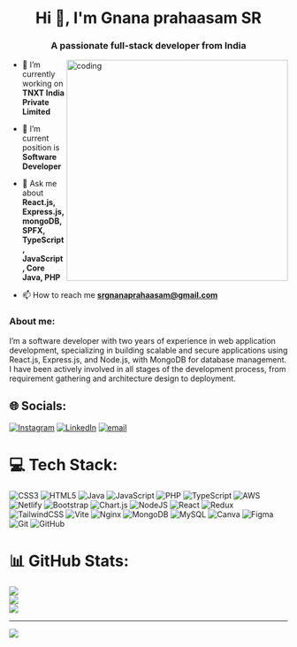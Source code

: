 
<h1 align="center">Hi 👋, I'm Gnana prahaasam SR</h1>
<h3 align="center">A passionate full-stack developer from India</h3>
<img align="right" alt="coding" width="400" src="https://media.istockphoto.com/id/1346223165/photo/encryption-your-data-binary-code-and-digital-lock-hacker-attack-and-data-breach-big-data-with.jpg?b=1&s=170667a&w=0&k=20&c=D017cD3Uy1ynHOm7w2i4ugulbXQ5qW7OBxYdkni1tzY=">

- 🔭 I’m currently working on **TNXT India Private Limited**

- 🌱 I’m current position is **Software Developer**

- 💬 Ask me about **React.js, Express.js, mongoDB, SPFX, TypeScript, JavaScript, Core Java, PHP**

- 📫 How to reach me **srgnanaprahaasam@gmail.com**

<h3 align="left">About me:</h3>
<p align="left">I’m a software developer with two years of experience in web application development, specializing in building scalable and secure applications using React.js, Express.js, and Node.js, with MongoDB for database management. I have been actively involved in all stages of the development process, from requirement gathering and architecture design to deployment.</p>


## 🌐 Socials:
[![Instagram](https://img.shields.io/badge/Instagram-%23E4405F.svg?logo=Instagram&logoColor=white)](https://instagram.com/gnana_prahaasam) [![LinkedIn](https://img.shields.io/badge/LinkedIn-%230077B5.svg?logo=linkedin&logoColor=white)](https://www.linkedin.com/in/gnana-prahaasam-sr) [![email](https://img.shields.io/badge/Email-D14836?logo=gmail&logoColor=white)](mailto:srgnanaprahaasam@gmail.com) 

# 💻 Tech Stack:
![CSS3](https://img.shields.io/badge/css3-%231572B6.svg?style=for-the-badge&logo=css3&logoColor=white) ![HTML5](https://img.shields.io/badge/html5-%23E34F26.svg?style=for-the-badge&logo=html5&logoColor=white) ![Java](https://img.shields.io/badge/java-%23ED8B00.svg?style=for-the-badge&logo=openjdk&logoColor=white) ![JavaScript](https://img.shields.io/badge/javascript-%23323330.svg?style=for-the-badge&logo=javascript&logoColor=%23F7DF1E) ![PHP](https://img.shields.io/badge/php-%23777BB4.svg?style=for-the-badge&logo=php&logoColor=white) ![TypeScript](https://img.shields.io/badge/typescript-%23007ACC.svg?style=for-the-badge&logo=typescript&logoColor=white) ![AWS](https://img.shields.io/badge/AWS-%23FF9900.svg?style=for-the-badge&logo=amazon-aws&logoColor=white) ![Netlify](https://img.shields.io/badge/netlify-%23000000.svg?style=for-the-badge&logo=netlify&logoColor=#00C7B7) ![Bootstrap](https://img.shields.io/badge/bootstrap-%238511FA.svg?style=for-the-badge&logo=bootstrap&logoColor=white) ![Chart.js](https://img.shields.io/badge/chart.js-F5788D.svg?style=for-the-badge&logo=chart.js&logoColor=white) ![NodeJS](https://img.shields.io/badge/node.js-6DA55F?style=for-the-badge&logo=node.js&logoColor=white) ![React](https://img.shields.io/badge/react-%2320232a.svg?style=for-the-badge&logo=react&logoColor=%2361DAFB) ![Redux](https://img.shields.io/badge/redux-%23593d88.svg?style=for-the-badge&logo=redux&logoColor=white) ![TailwindCSS](https://img.shields.io/badge/tailwindcss-%2338B2AC.svg?style=for-the-badge&logo=tailwind-css&logoColor=white) ![Vite](https://img.shields.io/badge/vite-%23646CFF.svg?style=for-the-badge&logo=vite&logoColor=white) ![Nginx](https://img.shields.io/badge/nginx-%23009639.svg?style=for-the-badge&logo=nginx&logoColor=white) ![MongoDB](https://img.shields.io/badge/MongoDB-%234ea94b.svg?style=for-the-badge&logo=mongodb&logoColor=white) ![MySQL](https://img.shields.io/badge/mysql-4479A1.svg?style=for-the-badge&logo=mysql&logoColor=white) ![Canva](https://img.shields.io/badge/Canva-%2300C4CC.svg?style=for-the-badge&logo=Canva&logoColor=white) ![Figma](https://img.shields.io/badge/figma-%23F24E1E.svg?style=for-the-badge&logo=figma&logoColor=white) ![Git](https://img.shields.io/badge/git-%23F05033.svg?style=for-the-badge&logo=git&logoColor=white) ![GitHub](https://img.shields.io/badge/github-%23121011.svg?style=for-the-badge&logo=github&logoColor=white)
# 📊 GitHub Stats:
![](https://github-readme-stats.vercel.app/api?username=gnanaprahaasam&theme=dark&hide_border=false&include_all_commits=false&count_private=false)<br/>
![](https://nirzak-streak-stats.vercel.app/?user=gnanaprahaasam&theme=dark&hide_border=false)<br/>
![](https://github-readme-stats.vercel.app/api/top-langs/?username=gnanaprahaasam&theme=dark&hide_border=false&include_all_commits=false&count_private=false&layout=compact)

---
[![](https://visitcount.itsvg.in/api?id=gnanaprahaasam&icon=0&color=0)](https://visitcount.itsvg.in)

<!-- Proudly created with GPRM ( https://gprm.itsvg.in ) -->
